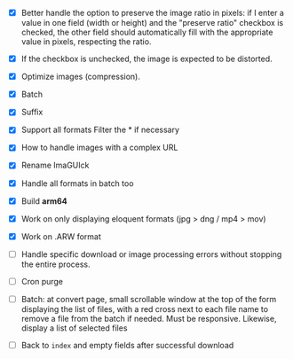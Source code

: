 - [x] Better handle the option to preserve the image ratio in pixels: if I enter a value in one field (width or height) and the "preserve ratio" checkbox is checked, the other field should automatically fill with the appropriate value in pixels, respecting the ratio.
    
- [x] If the checkbox is unchecked, the image is expected to be distorted.
    
- [x] Optimize images (compression).
    
- [x] Batch
    
- [x] Suffix
    
- [x] Support all formats Filter the \* if necessary
    
- [x] How to handle images with a complex URL
    
- [x] Rename ImaGUIck

- [x] Handle all formats in batch too

- [x] Build **arm64**

- [x] Work on only displaying eloquent formats (jpg > dng / mp4 > mov)

- [x] Work on .ARW format
    
- [ ] Handle specific download or image processing errors without stopping the entire process.
    
- [ ] Cron purge
    
- [ ] Batch: at convert page, small scrollable window at the top of the form displaying the list of files, with a red cross next to each file name to remove a file from the batch if needed. Must be responsive.
      Likewise, display a list of selected files               
    
- [ ] Back to `index` and empty fields after successful download